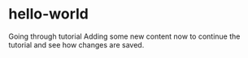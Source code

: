 # hello-world
Going through tutorial
Adding some new content now to continue the tutorial and see how changes are saved. 
